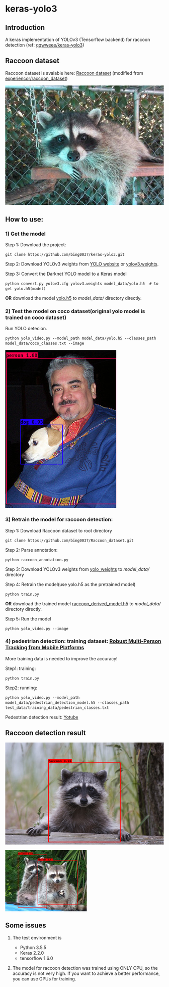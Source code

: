 # keras-yolo3

## Introduction

A keras implementation of YOLOv3 (Tensorflow backend) for raccoon detection (ref: [qqwweee/keras-yolo3](https://github.com/qqwweee/keras-yolo3))


## Raccoon dataset

Raccoon dataset is avaiable here: [Raccoon dataset](https://github.com/bing0037/Raccoon_dataset) (modified from [experiencor/raccoon_dataset](https://github.com/experiencor/raccoon_dataset))

![Raccoon](pictures/raccoon-28.jpg)

## How to use:

### 1) Get the model

Step 1: Download the project:
```
git clone https://github.com/bing0037/keras-yolo3.git
```

Step 2: Download YOLOv3 weights from [YOLO website](http://pjreddie.com/darknet/yolo/) or [yolov3.weights](https://drive.google.com/uc?id=1owAyOwfpwxpbs0BLWPkwT0srRUTpFHIn&export=download).

Step 3: Convert the Darknet YOLO model to a Keras model 
```
python convert.py yolov3.cfg yolov3.weights model_data/yolo.h5	# to get yolo.h5(model)
```

**OR** download the model [yolo.h5](https://drive.google.com/uc?export=download&confirm=8R0l&id=1Dd-uUhhXvosXiIIZM8tiXoZyENJxIY4u) to *model_data/* directory directly.

### 2) Test the model on coco dataset(original yolo model is trained on coco dataset)
Run YOLO detecion.
```
python yolo_video.py --model_path model_data/yolo.h5 --classes_path model_data/coco_classes.txt --image
```

![Raccoon](pictures/coco_1.png)

### 3) Retrain the model for raccoon detection:
Step 1: Download Raccoon dataset to root directory
```
git clone https://github.com/bing0037/Raccoon_dataset.git
```
Step 2: Parse annotation:
```
python raccoon_annotation.py
```
Step 3: Download YOLOv3 weights from [yolo_weights](https://drive.google.com/uc?export=download&confirm=-b_7&id=1HlydiovCtnUJabQvZIbx77v6sE4OXrac) to *model_data/* directory

Step 4: Retrain the model(use yolo.h5 as the pretrained model) 
```
python train.py
```

**OR** download the trained model [raccoon_derived_model.h5](https://drive.google.com/uc?export=download&confirm=6pCi&id=1mdSiioui7H8pskBCMrE08jo-0saIf-y-) to *model_data/* directory directly.

Step 5: Run the model
```
python yolo_video.py --image
```

### 4) pedestrian detection: training dataset: [Robust Multi-Person Tracking from Mobile Platforms](https://data.vision.ee.ethz.ch/cvl/aess/dataset/)

More training data is needed to improve the accuracy!

Step1: training:
```
python train.py
```
Step2: running:
```
python yolo_video.py --model_path model_data/pedestrian_detection_model.h5 --classes_path test_data/training_data/pedestrian_classes.txt
```

Pedestrian detection result: [Yotube](https://youtu.be/yxeetjk22K0)

## Raccoon detection result

![Raccoon](pictures/raccoon_detection_1.png)

![Raccoon](pictures/raccoon_detection_2.png)


## Some issues

1. The test environment is
    - Python 3.5.5
    - Keras 2.2.0
    - tensorflow 1.6.0

2. The model for raccoon detection was trained using ONLY CPU, so the accuracy is not very high. If you want to achieve a better performance, you can use GPUs for training.
